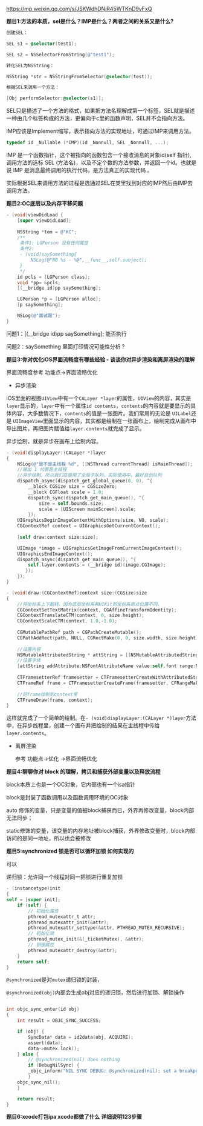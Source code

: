 https://mp.weixin.qq.com/s/JSKWdhDNjR45WTKnD9vFxQ



 **题目1:⽅法的本质，sel是什么？IMP是什么？两者之间的关系⼜是什么?**

```objective-c
创建SEL：

SEL s1 = @selector(test1);

SEL s2 = NSSelectorFromString(@"test1");

转化SEL为NSString：

NSString *str = NSStringFromSelector(@selector(test));

根据SEL来调用一个方法：

[Obj performSelector:@selector(s1)];
```

SEL只是描述了一个方法的格式，如果把方法名理解成第一个标签，SEL就是描述一种由几个标签构成的方法，更偏向于c里的函数声明，SEL并不会指向方法。

IMP应该是Implement缩写，表示指向方法的实现地址，可通过IMP来调用方法。

```objective-c
typedef id _Nullable (*IMP)(id _Nonnull, SEL _Nonnull, ...); 
```

IMP 是一个函数指针，这个被指向的函数包含一个接收消息的对象id(self 指针), 调用方法的选标 SEL (方法名)，以及不定个数的方法参数，并返回一个id。也就是说 IMP 是消息最终调用的执行代码，是方法真正的实现代码 。

实际根据SEL来调用方法的过程是选通过SEL在类里找到对应的IMP然后由IMP去调用方法。



**题目2:OC底层以及内存平移问题**

```objective-c
- (void)viewDidLoad {
    [super viewDidLoad];
    
    NSString *tem = @"KC";
    /**
     条件1: LGPerson 没有任何属性
     条件2:
     - (void)saySomething{
         NSLog(@"NB %s - %@",__func__,self.subject);
     }
     */
    id pcls = [LGPerson class];
    void *pp= &pcls;
    [(__bridge id)pp saySomething];

    LGPerson *p = [LGPerson alloc];
    [p saySomething];

    NSLog(@"面试题");
}

```

问题1：[(__bridge id)pp saySomething]; 能否执行

问题2：saySomething 里面打印情况可能性分析？





**题目3:你对优化iOS界面流畅度有哪些经验 - 谈谈你对异步渲染和离屏渲染的理解**

界面流畅度参考 功能点->界面流畅优化



- 异步渲染

iOS里面的视图`UIView`中有一个`CALayer *layer`的属性，`UIView`的内容，其实是`layer`显示的，`layer`中有一个属性`id contents`，`contents`的内容就是要显示的具体内容，大多数情况下，`contents`的值是一张图片。我们常用的无论是 `UILabel`还是 `UIImageView`里面显示的内容，其实都是绘制在一张画布上，绘制完成从画布中导出图片，再把图片赋值给`layer.contents`就完成了显示。

异步绘制，就是异步在画布上绘制内容。

```objective-c
- (void)displayLayer:(CALayer *)layer
{
    NSLog(@"是不是主线程 %d", [[NSThread currentThread] isMainThread]);
    //输出 1 代表是主线程
    //异步绘制，所以我们在使用了全局子队列，实际使用中，最好自创队列
    dispatch_async(dispatch_get_global_queue(0, 0), ^{
        __block CGSize size = CGSizeZero;
        __block CGFloat scale = 1.0;
        dispatch_sync(dispatch_get_main_queue(), ^{
            size = self.bounds.size;
            scale = [UIScreen mainScreen].scale;
        });
    UIGraphicsBeginImageContextWithOptions(size, NO, scale);
    CGContextRef context = UIGraphicsGetCurrentContext();
        
    [self draw:context size:size];

    UIImage *image = UIGraphicsGetImageFromCurrentImageContext();
    UIGraphicsEndImageContext();
    dispatch_async(dispatch_get_main_queue(), ^{
        self.layer.contents = (__bridge id)(image.CGImage);
       });
    });
}

- (void)draw:(CGContextRef)context size:(CGSize)size
{
    //将坐标系上下翻转。因为底层坐标系和UIKit的坐标系原点位置不同。
    CGContextSetTextMatrix(context, CGAffineTransformIdentity);
    CGContextTranslateCTM(context, 0, size.height);
    CGContextScaleCTM(context, 1.0,-1.0);
    
    CGMutablePathRef path = CGPathCreateMutable();
    CGPathAddRect(path, NULL, CGRectMake(0, 0, size.width, size.height));
    
    //设置内容
    NSMutableAttributedString * attString = [[NSMutableAttributedString alloc] initWithString:self.text];
    //设置字体
    [attString addAttribute:NSFontAttributeName value:self.font range:NSMakeRange(0, self.text.length)];
    
    CTFramesetterRef framesetter = CTFramesetterCreateWithAttributedString((CFAttributedStringRef)attString);
    CTFrameRef frame = CTFramesetterCreateFrame(framesetter, CFRangeMake(0, attString.length), path, NULL);
    
    //把frame绘制到context里
    CTFrameDraw(frame, context);
}
```

这样就完成了一个简单的绘制。在`- (void)displayLayer:(CALayer *)layer`方法中，在异步线程里，创建一个画布并把绘制的结果在主线程中传给`layer.contents`。



- 离屏渲染

  参考 功能点->优化 ->界面流畅优化 





 **题目4:聊聊你对 block 的理解，拷贝和捕获外部变量以及释放流程**

block本质上也是一个OC对象，它内部也有一个isa指针

block是封装了函数调用以及函数调用环境的OC对象

auto 修饰的变量，只是变量的值被block捕获而已，外界再修改变量，block内部无法同步；

static修饰的变量，该变量的内存地址被block捕获，外界修改变量时，block内部访问的是同一地址，所以也会被修改





**题目5:synchronized 锁是否可以循环加锁 如何实现的**

可以

递归锁：允许同一个线程对同一把锁进行重复加锁

```objective-c
- (instancetype)init
{
self = [super init];
    if (self) {
        // 初始化属性
        pthread_mutexattr_t attr;
        pthread_mutexattr_init(&attr);
        pthread_mutexattr_settype(&attr, PTHREAD_MUTEX_RECURSIVE);
        // 初始化锁
        pthread_mutex_init(&(_ticketMutex), &attr);
        // 销毁属性
        pthread_mutexattr_destroy(&attr);
    }
    return self;
}
```



`@synchronized`是对`mutex`递归锁的封装，

 `@synchronized(obj)`内部会生成obj对应的递归锁，然后进行加锁、解锁操作

```objective-c

int objc_sync_enter(id obj)
{
    int result = OBJC_SYNC_SUCCESS;

    if (obj) {
        SyncData* data = id2data(obj, ACQUIRE);
        assert(data);
        data->mutex.lock();
    } else {
        // @synchronized(nil) does nothing
        if (DebugNilSync) {
        _objc_inform("NIL SYNC DEBUG: @synchronized(nil); set a breakpoint on objc_sync_nil to debug");
        }
    objc_sync_nil();
    }

    return result;
}
```



**题目6:xcode打包ipa xcode都做了什么 详细说明123步骤**